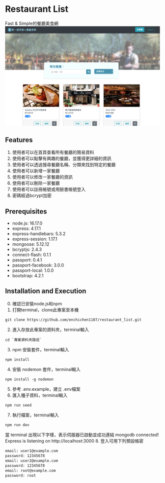 # Restaurant List
Fast & Simple的餐廳美食網
![restaurant final cover](https://github.com/enchichen1107/restaurant_list/blob/main/restaurant-final.png)

## Features
1. 使用者可以在首頁查看所有餐廳的簡易資料
2. 使用者可以點擊有興趣的餐廳，並獲得更詳細的資訊
3. 使用者可以透過搜尋餐廳名稱、分類來找到特定的餐廳
4. 使用者可以新增一家餐廳
5. 使用者可以修改一家餐廳的資訊
6. 使用者可以刪除一家餐廳
7. 使用者可以註冊帳號或用臉書帳號登入
8. 密碼經過bcrypt加密

## Prerequisites
- node.js: 16.17.0
- express: 4.17.1
- express-handlebars: 5.3.2
- express-session: 1.17.1
- mongoose: 5.12.12
- bcryptjs: 2.4.3
- connect-flash: 0.1.1
- passport: 0.4.1
- passport-facebook: 3.0.0
- passport-local: 1.0.0
- bootstrap: 4.2.1

## Installation and Execution
0. 確認已安裝node.js和npm
1. 打開terminal，clone此專案至本機
```
git clone https://github.com/enchichen1107/restaurant_list.git
```
2. 進入存放此專案的資料夾，terminal輸入
```
cd `專案資料夾路徑`
```
3. npm 安裝套件，terminal輸入
```
npm install 
```
4. 安裝 nodemon 套件，terminal輸入
```
npm install -g nodemon
```
5. 參考 .env.example，建立 .env檔案
6. 匯入種子資料，terminal輸入
```
npm run seed
```
7. 執行檔案，terminal輸入
```
npm run dev
```
當 terminal 出現以下字樣，表示伺服器已啟動並成功連結
mongodb connected!
Express is listening on http://localhost:3000
8. 登入可用下列預設帳密
```
email: user1@example.com
password: 12345678
email: user2@example.com
password: 12345678
email: root@example.com
password: root
```


